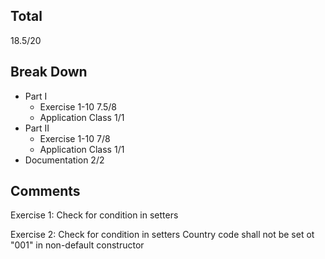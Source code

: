 ## Total ##
18.5/20

## Break Down ##
* Part I
  * Exercise 1-10 7.5/8
  * Application Class 1/1
* Part II
  * Exercise 1-10 7/8
  * Application Class 1/1
* Documentation 2/2

## Comments ##
Exercise 1:
Check for condition in setters

Exercise 2:
Check for condition in setters
Country code shall not be set ot "001" in non-default constructor